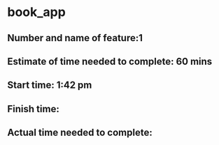 # book_app

## Number and name of feature:1

## Estimate of time needed to complete: 60 mins
## Start time: 1:42 pm

## Finish time: 

## Actual time needed to complete: